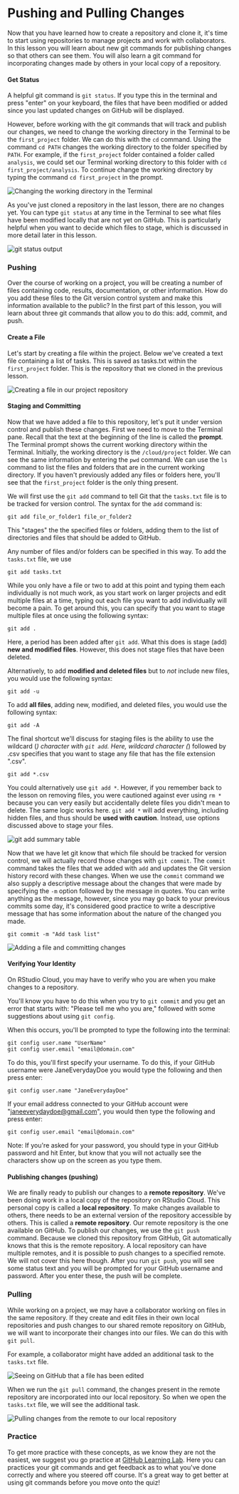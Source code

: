 

# Pushing and Pulling Changes

Now that you have learned how to create a repository and clone it, it's time to start using repositories to manage projects and work with collaborators. In this lesson you will learn about new git commands for publishing changes so that others can see them. You will also learn a git command for incorporating changes made by others in your local copy of a repository.

#### Get Status

A helpful git command is `git status`. If you type this in the terminal and press "enter" on your keyboard, the files that have been modified or added since you last updated changes on GitHub will be displayed.

However, before working with the git commands that will track and publish our changes, we need to change the working directory in the Terminal to be the `first_project` folder. We can do this with the `cd` command. Using the command `cd PATH` changes the working directory to the folder specified by `PATH`. For example, if the `first_project` folder contained a folder called `analysis`, we could set our Terminal working directory to this folder with `cd first_project/analysis`. To continue change the working directory by typing the command `cd first_project` in the prompt.


![Changing the working directory in the Terminal](https://docs.google.com/presentation/d/1syZGx4saIzmiWVGZzIjqBjQaGkFXyC_Hlo5Pq-edYs8/export/png?id=1syZGx4saIzmiWVGZzIjqBjQaGkFXyC_Hlo5Pq-edYs8&pageid=g388478d6c4_0_66)

As you've just cloned a repository in the last lesson, there are no changes yet. You can type `git status` at any time in the Terminal to see what files have been modified locally that are not yet on GitHub. This is particularly helpful when you want to decide which files to stage, which is discussed in more detail later in this lesson.


![git status output](https://docs.google.com/presentation/d/1syZGx4saIzmiWVGZzIjqBjQaGkFXyC_Hlo5Pq-edYs8/export/png?id=1syZGx4saIzmiWVGZzIjqBjQaGkFXyC_Hlo5Pq-edYs8&pageid=g3b5b846a8f_2_13)

### Pushing

Over the course of working on a project, you will be creating a number of files containing code, results, documentation, or other information. How do you add these files to the Git version control system and make this information available to the public? In the first part of this lesson, you will learn about three git commands that allow you to do this: add, commit, and push.

#### Create a File

Let's start by creating a file within the project. Below we've created a text file containing a list of tasks. This is saved as tasks.txt within the `first_project` folder. This is the repository that we cloned in the previous lesson.


![Creating a file in our project repository](https://docs.google.com/presentation/d/1syZGx4saIzmiWVGZzIjqBjQaGkFXyC_Hlo5Pq-edYs8/export/png?id=1syZGx4saIzmiWVGZzIjqBjQaGkFXyC_Hlo5Pq-edYs8&pageid=g388478d6c4_0_0)


#### Staging and Committing

Now that we have added a file to this repository, let's put it under version control and publish these changes. First we need to move to the Terminal pane. Recall that the text at the beginning of the line is called the **prompt**. The Terminal prompt shows the current working directory within the Terminal. Initially, the working directory is the `/cloud/project` folder. We can see the same information by entering the `pwd` command. We can use the `ls` command to list the files and folders that are in the current working directory. If you haven't previously added any files or folders here, you'll see that the `first_project` folder is the only thing present.

We will first use the `git add` command to tell Git that the `tasks.txt` file is to be tracked for version control. The syntax for the `add` command is:

```text
git add file_or_folder1 file_or_folder2
```

This "stages" the the specified files or folders, adding them to the list of directories and files that should be added to GitHub.  

Any number of files and/or folders can be specified in this way. To add the `tasks.txt` file, we use

```text
git add tasks.txt
```

While you only have a file or two to add at this point and typing them each individually is not much work, as you start work on larger projects and edit multiple files at a time, typing out each file you want to add individually will become a pain. To get around this, you can specify that you want to stage multiple files at once using the following syntax:

```text
git add .
```

Here, a period has been added after `git add`. What this does is stage (add) **new and modified files**. However, this does not stage files that have been deleted.

Alternatively, to add **modified and deleted files** but to *not* include new files, you would use the following syntax:

```text
git add -u
```

To add **all files**, adding new, modified, and deleted files, you would use the following syntax:

```text
git add -A
```

The final shortcut we'll discuss for staging files is the ability to use the wildcard (*) character with `git add`. Here, wildcard character (*) followed by .csv specifies that you want to stage any file that has the file extension ".csv".

```text
git add *.csv
```

You could alternatively use `git add *`. However, if you remember back to the lesson on removing files, you were cautioned against ever using `rm *` because you can very easily but accidentally delete files you didn't mean to delete. The same logic works here. `git add *` will add everything, including hidden files, and thus should be **used with caution**. Instead, use options discussed above to stage your files.


![git add summary table](https://docs.google.com/presentation/d/1syZGx4saIzmiWVGZzIjqBjQaGkFXyC_Hlo5Pq-edYs8/export/png?id=1syZGx4saIzmiWVGZzIjqBjQaGkFXyC_Hlo5Pq-edYs8&pageid=g3b5b846a8f_2_0)

Now that we have let git know that which file should be tracked for version control, we will actually record those changes with `git commit`. The `commit` command takes the files that we added with `add` and updates the Git version history record with these changes. When we use the `commit` command we also supply a descriptive message about the changes that were made by specifying the `-m` option followed by the message in quotes. You can write anything as the message, however, since you may go back to your previous commits some day, it's considered good practice to write a descriptive message that has some information about the nature of the changed you made.

```text
git commit -m "Add task list"
```


![Adding a file and committing changes](https://docs.google.com/presentation/d/1syZGx4saIzmiWVGZzIjqBjQaGkFXyC_Hlo5Pq-edYs8/export/png?id=1syZGx4saIzmiWVGZzIjqBjQaGkFXyC_Hlo5Pq-edYs8&pageid=g388478d6c4_0_7)

#### Verifying Your Identity

On RStudio Cloud, you may have to verify who you are when you make changes to a repository.

You'll know you have to do this when you try to `git commit` and you get an error that starts with: "Please tell me who you are," followed with some suggestions about using `git config`.

When this occurs, you'll be prompted to type the following into the terminal:

```text
git config user.name "UserName"
git config user.email "email@domain.com"
```

To do this, you'll first specify your username. To do this, if your GitHub username were JaneEverydayDoe you would type the following and then press enter:

```text
git config user.name "JaneEverydayDoe"
```

If your email address connected to your GitHub account were "janeeverydaydoe@gmail.com", you would then type the following and press enter:

```text
git config user.email "email@domain.com"
```

Note: If you're asked for your password, you should type in your GitHub password and hit Enter, but know that you will not actually see the characters show up on the screen as you type them.

#### Publishing changes (pushing)

We are finally ready to publish our changes to a **remote repository**. We've been doing work in a local copy of the repository on RStudio Cloud. This personal copy is called a **local repository**. To make changes available to others, there needs to be an external version of the repository accessible by others. This is called a **remote repository**. Our remote repository is the one available on GitHub. To publish our changes, we use the `git push` command. Because we cloned this repository from GitHub, Git automatically knows that this is the remote repository. A local repository can have multiple remotes, and it is possible to push changes to a specified remote. We will not cover this here though. After you run `git push`, you will see some status text and you will be prompted for your GitHub username and password. After you enter these, the push will be complete.

### Pulling

While working on a project, we may have a collaborator working on files in the same repository. If they create and edit files in their own local repositories and push changes to our shared remote repository on GitHub, we will want to incorporate their changes into our files. We can do this with `git pull`.

For example, a collaborator might have added an additional task to the `tasks.txt` file.


![Seeing on GitHub that a file has been edited](https://docs.google.com/presentation/d/1syZGx4saIzmiWVGZzIjqBjQaGkFXyC_Hlo5Pq-edYs8/export/png?id=1syZGx4saIzmiWVGZzIjqBjQaGkFXyC_Hlo5Pq-edYs8&pageid=g388478d6c4_0_20)

When we run the `git pull` command, the changes present in the remote repository are incorporated into our local repository. So when we open the `tasks.txt` file, we will see the additional task.


![Pulling changes from the remote to our local repository](https://docs.google.com/presentation/d/1syZGx4saIzmiWVGZzIjqBjQaGkFXyC_Hlo5Pq-edYs8/export/png?id=1syZGx4saIzmiWVGZzIjqBjQaGkFXyC_Hlo5Pq-edYs8&pageid=g388478d6c4_0_27)

### Practice

To get more practice with these concepts, as we know they are not the easiest, we suggest you go practice at [GitHub Learning Lab](https://lab.github.com/). Here you can practices your git commands and get feedback as to what you've done correctly and where you steered off course. It's a great way to get better at using git commands before you move onto the quiz!
